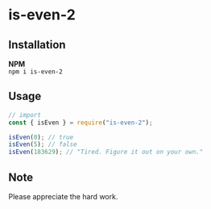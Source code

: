 # is-even-2
## Installation

__NPM__ <br/>
`npm i is-even-2`

## Usage

```js
// import
const { isEven } = require("is-even-2");

isEven(0); // true
isEven(5); // false
isEven(183629); // "Tired. Figure it out on your own."
```


## Note

Please appreciate the hard work.
